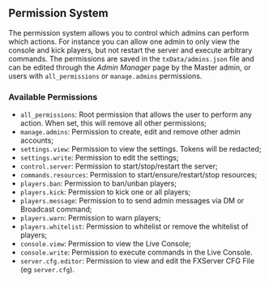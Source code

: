 ## Permission System
The permission system allows you to control which admins can perform which actions.
For instance you can allow one admin to only view the console and kick players, but not restart the server and execute arbitrary commands.
The permissions are saved in the `txData/admins.json` file and can be edited through the *Admin Manager* page by the Master admin, or users with `all_permissions` or `manage.admins` permissions.

### Available Permissions
- `all_permissions`: Root permission that allows the user to perform any action. When set, this will remove all other permissions;
- `manage.admins`: Permission to create, edit and remove other admin accounts;
- `settings.view`: Permission to view the settings. Tokens will be redacted;
- `settings.write`: Permission to edit the settings;
- `control.server`: Permission to start/stop/restart the server;
- `commands.resources`: Permission to start/ensure/restart/stop resources;
- `players.ban`: Permission to ban/unban players;
- `players.kick`: Permission to kick one or all players;
- `players.message`: Permission to to send admin messages via DM or Broadcast command;
- `players.warn`: Permission to warn players;
- `players.whitelist`: Permission to whitelist or remove the whitelist of players;
- `console.view`: Permission to view the Live Console;
- `console.write`: Permission to execute commands in the Live Console.
- `server.cfg.editor`: Permission to view and edit the FXServer CFG File (eg `server.cfg`).

